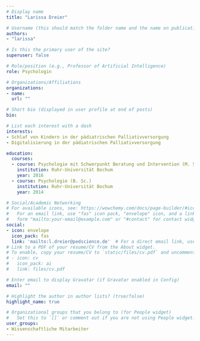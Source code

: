 ```yaml
---
# Display name
title: "Larissa Dreier"

# Username (this should match the folder name and the name on publications)
authors:
- "larissa"

# Is this the primary user of the site?
superuser: false

# Role/position (e.g., Professor of Artificial Intelligence)
role: Psychologin

# Organizations/Affiliations
organizations:
- name: 
  url: ""

# Short bio (displayed in user profile at end of posts)
bio: 

# List each interest with a dash
interests:
- Schlaf von Kindern in der pädiatrischen Palliativversorgung
- Digitalisierung in der pädiatrischen Palliativversorgung

education:
  courses:
  - course: Psychologie mit Schwerpunkt Beratung und Intervention (M. Sc.)
    institution: Ruhr-Universität Bochum
    year: 2016
  - course: Psychologie (B. Sc.)
    institution: Ruhr-Universität Bochum
    year: 2014

# Social/Academic Networking
# For available icons, see: https://wowchemy.com/docs/page-builder/#icons
#   For an email link, use "fas" icon pack, "envelope" icon, and a link in the
#   form "mailto:your-email@example.com" or "#contact" for contact widget.
social:
- icon: envelope
  icon_pack: fas
  link: 'mailto:l.dreier@pedscience.de'  # For a direct email link, use "mailto:test@example.org".
# Link to a PDF of your resume/CV from the About widget.
# To enable, copy your resume/CV to `static/files/cv.pdf` and uncomment the lines below.
# - icon: cv
#   icon_pack: ai
#   link: files/cv.pdf

# Enter email to display Gravatar (if Gravatar enabled in Config)
email: ""

# Highlight the author in author lists? (true/false)
highlight_name: true

# Organizational groups that you belong to (for People widget)
#   Set this to `[]` or comment out if you are not using People widget.
user_groups:
- Wissenschaftliche Mitarbeiter
---
```

